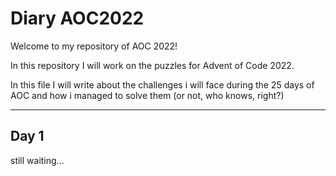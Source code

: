 # Diary AOC2022

Welcome to my repository of AOC 2022!

In this repository I will work on the puzzles for Advent of Code 2022.

In this file I will write about the challenges i will face during the 25 days of AOC and how i managed to solve them (or not, who knows, right?)

---------
## Day 1

still waiting...